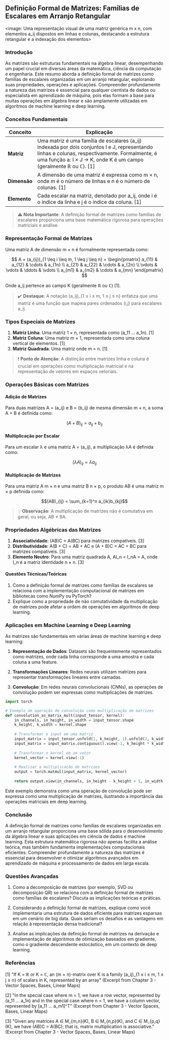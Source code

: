 ## Definição Formal de Matrizes: Famílias de Escalares em Arranjo Retangular

<image: Uma representação visual de uma matriz genérica m x n, com elementos a_ij dispostos em linhas e colunas, destacando a estrutura retangular e a indexação dos elementos>

### Introdução

As matrizes são estruturas fundamentais na álgebra linear, desempenhando um papel crucial em diversas áreas da matemática, ciência da computação e engenharia. Este resumo aborda a definição formal de matrizes como famílias de escalares organizadas em um arranjo retangular, explorando suas propriedades, operações e aplicações. Compreender profundamente a natureza das matrizes é essencial para qualquer cientista de dados ou especialista em aprendizado de máquina, pois elas formam a base para muitas operações em álgebra linear e são amplamente utilizadas em algoritmos de machine learning e deep learning.

### Conceitos Fundamentais

| Conceito     | Explicação                                                   |
| ------------ | ------------------------------------------------------------ |
| **Matriz**   | Uma matriz é uma família de escalares (a_ij) indexada por dois conjuntos I e J, representando linhas e colunas, respectivamente. Formalmente, é uma função a: I × J → K, onde K é um campo (geralmente ℝ ou ℂ). [1] |
| **Dimensão** | A dimensão de uma matriz é expressa como m × n, onde m é o número de linhas e n é o número de colunas. [1] |
| **Elemento** | Cada escalar na matriz, denotado por a_ij, onde i é o índice da linha e j é o índice da coluna. [1] |

> ⚠️ **Nota Importante**: A definição formal de matrizes como famílias de escalares proporciona uma base matemática rigorosa para operações matriciais e análise.

### Representação Formal de Matrizes

Uma matriz A de dimensão m × n é formalmente representada como:

$$
A = (a_{ij})_{1 \leq i \leq m, 1 \leq j \leq n} = 
\begin{pmatrix}
a_{11} & a_{12} & \cdots & a_{1n} \\
a_{21} & a_{22} & \cdots & a_{2n} \\
\vdots & \vdots & \ddots & \vdots \\
a_{m1} & a_{m2} & \cdots & a_{mn}
\end{pmatrix}
$$

Onde a_ij pertence ao campo K (geralmente ℝ ou ℂ) [1].

> ✔️ **Destaque**: A notação (a_ij)_{1 ≤ i ≤ m, 1 ≤ j ≤ n} enfatiza que uma matriz é uma função que mapeia pares ordenados (i,j) para escalares a_ij.

### Tipos Especiais de Matrizes

1. **Matriz Linha**: Uma matriz 1 × n, representada como (a_11 ... a_1n). [1]
2. **Matriz Coluna**: Uma matriz m × 1, representada como uma coluna vertical de elementos. [1]
3. **Matriz Quadrada**: Uma matriz onde m = n. [1]

> ❗ **Ponto de Atenção**: A distinção entre matrizes linha e coluna é crucial em operações como multiplicação matricial e na representação de vetores em espaços vetoriais.

### Operações Básicas com Matrizes

#### Adição de Matrizes

Para duas matrizes A = (a_ij) e B = (b_ij) de mesma dimensão m × n, a soma A + B é definida como:

$$(A + B)_{ij} = a_{ij} + b_{ij}$$

#### Multiplicação por Escalar

Para um escalar λ e uma matriz A = (a_ij), a multiplicação λA é definida como:

$$(λA)_{ij} = λa_{ij}$$

#### Multiplicação de Matrizes

Para uma matriz A m × n e uma matriz B n × p, o produto AB é uma matriz m × p definida como:

$$(AB)_{ij} = \sum_{k=1}^n a_{ik}b_{kj}$$

> 💡 **Observação**: A multiplicação de matrizes não é comutativa em geral, ou seja, AB ≠ BA.

### Propriedades Algébricas das Matrizes

1. **Associatividade**: (AB)C = A(BC) para matrizes compatíveis. [3]
2. **Distributividade**: A(B + C) = AB + AC e (A + B)C = AC + BC para matrizes compatíveis. [3]
3. **Elemento Neutro**: Para uma matriz quadrada A, AI_n = I_nA = A, onde I_n é a matriz identidade n × n. [3]

#### Questões Técnicas/Teóricas

1. Como a definição formal de matrizes como famílias de escalares se relaciona com a implementação computacional de matrizes em bibliotecas como NumPy ou PyTorch?
2. Explique como a propriedade de não comutatividade da multiplicação de matrizes pode afetar a ordem de operações em algoritmos de deep learning.

### Aplicações em Machine Learning e Deep Learning

As matrizes são fundamentais em várias áreas de machine learning e deep learning:

1. **Representação de Dados**: Datasets são frequentemente representados como matrizes, onde cada linha corresponde a uma amostra e cada coluna a uma feature.

2. **Transformações Lineares**: Redes neurais utilizam matrizes para representar transformações lineares entre camadas.

3. **Convolução**: Em redes neurais convolucionais (CNNs), as operações de convolução podem ser expressas como multiplicações de matrizes.

```python
import torch

# Exemplo de operação de convolução como multiplicação de matrizes
def convolution_as_matrix_mult(input_tensor, kernel):
    in_channels, in_height, in_width = input_tensor.shape
    k_height, k_width = kernel.shape
    
    # Transformar o input em uma matriz
    input_matrix = input_tensor.unfold(1, k_height, 1).unfold(2, k_width, 1)
    input_matrix = input_matrix.contiguous().view(-1, k_height * k_width)
    
    # Transformar o kernel em um vetor
    kernel_vector = kernel.view(-1)
    
    # Realizar a multiplicação de matrizes
    output = torch.matmul(input_matrix, kernel_vector)
    
    return output.view(in_channels, in_height - k_height + 1, in_width - k_width + 1)
```

Este exemplo demonstra como uma operação de convolução pode ser expressa como uma multiplicação de matrizes, ilustrando a importância das operações matriciais em deep learning.

### Conclusão

A definição formal de matrizes como famílias de escalares organizadas em um arranjo retangular proporciona uma base sólida para o desenvolvimento da álgebra linear e suas aplicações em ciência de dados e machine learning. Esta estrutura matemática rigorosa não apenas facilita a análise teórica, mas também fundamenta implementações computacionais eficientes. Compreender profundamente a natureza das matrizes é essencial para desenvolver e otimizar algoritmos avançados em aprendizado de máquina e processamento de dados em larga escala.

### Questões Avançadas

1. Como a decomposição de matrizes (por exemplo, SVD ou decomposição QR) se relaciona com a definição formal de matrizes como famílias de escalares? Discuta as implicações teóricas e práticas.

2. Considerando a definição formal de matrizes, explique como você implementaria uma estrutura de dados eficiente para matrizes esparsas em um cenário de big data. Quais seriam os desafios e as vantagens em relação à representação densa tradicional?

3. Analise as implicações da definição formal de matrizes na derivação e implementação de algoritmos de otimização baseados em gradiente, como o gradiente descendente estocástico, em um contexto de deep learning.

### Referências

[1] "If K = ℝ or K = ℂ, an (m × n)-matrix over K is a family (a_ij)_{1 ≤ i ≤ m, 1 ≤ j ≤ n} of scalars in K, represented by an array" (Excerpt from Chapter 3 - Vector Spaces, Bases, Linear Maps)

[2] "In the special case where m = 1, we have a row vector, represented by (a_11 ... a_1n) and in the special case where n = 1, we have a column vector, represented by [a_11 ... a_m1]^T" (Excerpt from Chapter 3 - Vector Spaces, Bases, Linear Maps)

[3] "Given any matrices A ∈ M_{m,n}(K), B ∈ M_{n,p}(K), and C ∈ M_{p,q}(K), we have (AB)C = A(BC); that is, matrix multiplication is associative." (Excerpt from Chapter 3 - Vector Spaces, Bases, Linear Maps)